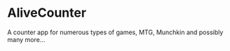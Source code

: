 AliveCounter
============

A counter app for numerous types of games, MTG, Munchkin and possibly many more...